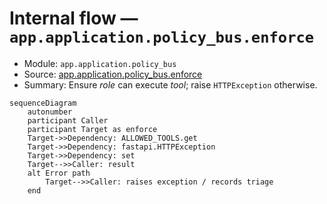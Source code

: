 # Internal flow — `app.application.policy_bus.enforce`

- Module: `app.application.policy_bus`
- Source: [app.application.policy_bus.enforce](../Src/backend/app/application/policy_bus.py#L44)
- Summary: Ensure *role* can execute *tool*; raise ``HTTPException`` otherwise.

```mermaid
sequenceDiagram
    autonumber
    participant Caller
    participant Target as enforce
    Target->>Dependency: ALLOWED_TOOLS.get
    Target->>Dependency: fastapi.HTTPException
    Target->>Dependency: set
    Target-->>Caller: result
    alt Error path
        Target-->>Caller: raises exception / records triage
    end
```